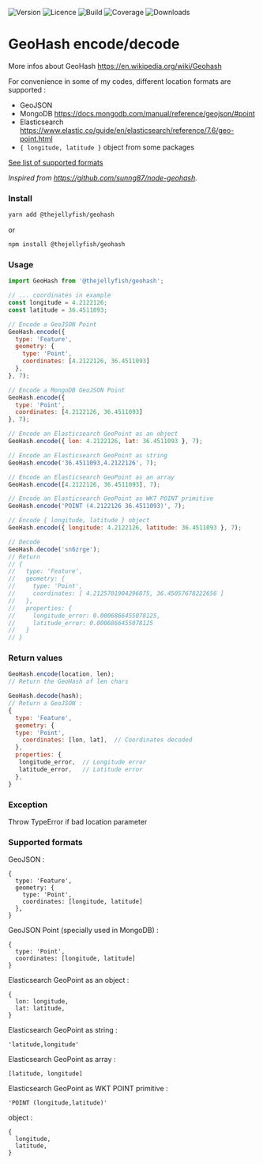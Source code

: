 ![Version](https://img.shields.io/npm/v/@thejellyfish/geohash)
![Licence](https://img.shields.io/npm/l/@thejellyfish/geohash)
![Build](https://img.shields.io/travis/thejellyfish/geohash)
![Coverage](https://img.shields.io/codecov/c/github/thejellyfish/geohash)
![Downloads](https://img.shields.io/npm/dt/@thejellyfish/geohash)

# GeoHash encode/decode

More infos about GeoHash https://en.wikipedia.org/wiki/Geohash   

For convenience in some of my codes, different location formats are supported :

- GeoJSON
- MongoDB https://docs.mongodb.com/manual/reference/geojson/#point   
- Elasticsearch https://www.elastic.co/guide/en/elasticsearch/reference/7.6/geo-point.html
- `{ longitude, latitude }` object from some packages

[See list of supported formats](#supported-formats)

_Inspired from https://github.com/sunng87/node-geohash._  


### Install
```bash
yarn add @thejellyfish/geohash
```
or
```bash
npm install @thejellyfish/geohash
```
### Usage
```javascript
import GeoHash from '@thejellyfish/geohash';

// ... coordinates in example
const longitude = 4.2122126;
const latitude = 36.4511093;

// Encode a GeoJSON Point
GeoHash.encode({
  type: 'Feature',
  geometry: {
    type: 'Point',
    coordinates: [4.2122126, 36.4511093]
  },
}, 7);

// Encode a MongoDB GeoJSON Point
GeoHash.encode({
  type: 'Point',
  coordinates: [4.2122126, 36.4511093]
}, 7);

// Encode an Elasticsearch GeoPoint as an object
GeoHash.encode({ lon: 4.2122126, lat: 36.4511093 }, 7);

// Encode an Elasticsearch GeoPoint as string
GeoHash.encode('36.4511093,4.2122126', 7);

// Encode an Elasticsearch GeoPoint as an array
GeoHash.encode([4.2122126, 36.4511093], 7);

// Encode an Elasticsearch GeoPoint as WKT POINT primitive
GeoHash.encode('POINT (4.2122126 36.4511093)', 7);

// Encode { longitude, latitude } object
GeoHash.encode({ longitude: 4.2122126, latitude: 36.4511093 }, 7);

// Decode
GeoHash.decode('sn6zrge');
// Return 
// {
//   type: 'Feature',
//   geometry: {
//     type: 'Point',
//     coordinates: [ 4.2125701904296875, 36.45057678222656 ]
//   },
//   properties: {
//     longitude_error: 0.0006866455078125,
//     latitude_error: 0.0006866455078125
//   }
// }

```

### Return values
```javascript
GeoHash.encode(location, len);
// Return the GeoHash of len chars
```

```javascript
GeoHash.decode(hash); 
// Return a GeoJSON :
{
  type: 'Feature',
  geometry: {
  type: 'Point',
    coordinates: [lon, lat],  // Coordinates decoded
  },
  properties: {
   longitude_error,  // Longitude error 
   latitude_error,   // Latitude error
  },
}
```

### Exception

Throw TypeError if bad location parameter

### <a name="supported-formats"></a>Supported formats

GeoJSON :
```
{
  type: 'Feature',
  geometry: {
    type: 'Point',
    coordinates: [longitude, latitude]
  },
}
```
   
GeoJSON Point (specially used in MongoDB) :
```
{
  type: 'Point',
  coordinates: [longitude, latitude]
}
```
    
Elasticsearch GeoPoint as an object :
```
{
  lon: longitude,
  lat: latitude,
}
```
   
Elasticsearch GeoPoint as string :
```
'latitude,longitude'
```
   
Elasticsearch GeoPoint as array :
```
[latitude, longitude]
```
   
Elasticsearch GeoPoint as WKT POINT primitive :
```
'POINT (longitude,latitude)'
```
   
object :
```
{
  longitude,
  latitude,
}
```

